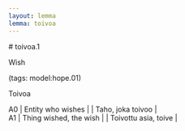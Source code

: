 ```yaml
---
layout: lemma
lemma: toivoa
---
```


<div class="sense">
# <span class="sensename">toivoa.1</span>

<span class="description">Wish</span>

(tags: model:hope.01)

<span class="description">Toivoa</span>

A0 | Entity who wishes |   | Taho, joka toivoo |  
A1 | Thing wished, the wish |   | Toivottu asia, toive |  

</div>

